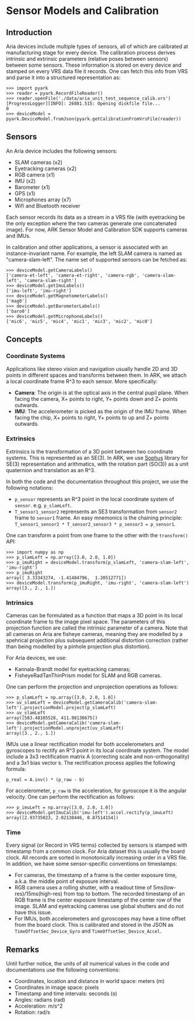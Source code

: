 # Sensor Models and Calibration

## Introduction
Aria devices include multiple types of sensors, all of which are calibrated at manufacturing
stage for every device. The calibration process derives intrinsic and extrinsic parameters
(relative poses between sensors) between some sensors. These information
is stored on every device and stamped on every VRS data file it records. One can fetch this
info from VRS and parse it into a structured representation as:
```
>>> import pyark
>>> reader = pyark.RecordFileReader()
>>> reader.openFile('./data/aria_unit_test_sequence_calib.vrs')
[ProgressLogger][INFO]: 26881.515: Opening diskfile file...
0
>>> deviceModel = pyark.DeviceModel.fromJson(pyark.getCalibrationFromVrsFile(reader))
```

## Sensors
An Aria device includes the following sensors:
* SLAM cameras (x2)
* Eyetracking cameras (x2)
* RGB camera (x1)
* IMU (x2)
* Barometer (x1)
* GPS (x1)
* Microphones array (x7)
* Wifi and Bluetooth receiver

Each sensor records its data as a stream in a VRS file (with eyetracking be the only exception
where the two cameras generate one concatenated image). For now, ARK Sensor Model and Calibration
SDK supports cameras and IMUs.

In calibration and other applications, a sensor is associated with an instance-invariant name.
For example, the left SLAM camera is named as "camera-slam-left". The name set of supported sensors
can be fetched as:
```
>>> deviceModel.getCameraLabels()
['camera-et-left', 'camera-et-right', 'camera-rgb', 'camera-slam-left', 'camera-slam-right']
>>> deviceModel.getImuLabels()
['imu-left', 'imu-right']
>>> deviceModel.getMagnetometerLabels()
['mag0']
>>> deviceModel.getBarometerLabels()
['baro0']
>>> deviceModel.getMicrophoneLabels()
['mic6', 'mic5', 'mic4', 'mic1', 'mic3', 'mic2', 'mic0']
```

## Concepts

### Coordinate Systems

Applications like stereo vision and navigation usually handle 2D and 3D points in different
spaces and transforms between them. In ARK, we attach a local coordinate frame R^3 to each sensor.
More specifically:

* **Camera**: The origin is at the optical axis in the central pupil plane. When facing the camera,
  X+ points to right, Y+ points down and Z+ points outwards.
* **IMU**: The accelerometer is picked as the origin of the IMU frame. When facing the chip, X+
  points to right, Y+ points to up and Z+ points outwards.

### Extrinsics

Extrinsics is the transformation of a 3D point between two coordinate systems. This is represented
as an SE(3). In ARK, we use [Sophus](https://github.com/strasdat/Sophus) library for SE(3)
representation and arithmatics, with the rotation part (SO(3)) as a unit quaternion and translation
as an R^3.

In both the code and the documentation throughout this project, we use the following notations:
* `p_sensor` represents an R^3 point in the local coordinate system of `sensor`. e.g. `p_slamLeft`.
* `T_sensor1_sensor2` reprensents an SE3 transformation from `sensor2` frame to `sensor1` frame.
An easy mnemonics is the chaining principle:
`T_sensor1_sensor2 * T_sensor2_sensor3 * p_sensor3 = p_sensor1`.

One can transform a point from one frame to the other with the `transform()` API:
```
>>> import numpy as np
>>> p_slamLeft = np.array([3.0, 2.0, 1.0])
>>> p_imuRight = deviceModel.transform(p_slamLeft, 'camera-slam-left', 'imu-right')
>>> p_imuRight
array([ 3.33343274, -1.41484796,  1.20512771])
>>> deviceModel.transform(p_imuRight, 'imu-right', 'camera-slam-left')
array([3., 2., 1.])
```

### Intrinsics

Cameras can be formulated as a function that maps a 3D point in its local coordinate frame to
the image pixel space. The parameters of this projection function are called the intrinsic parameter
of a camera. Note that all cameras on Aria are fisheye cameras, meaning they are modelled by
a spehrical projection plus subsequent additional distortion correction (rather than being modelled
by a pinhole projection plus distortion).

For Aria devices, we use:

* Kannala-Brandt model for eyetracking cameras;
* FisheyeRadTanThinPrism model for SLAM and RGB cameras.

One can perform the projection and unprojection operations as follows:

```
>>> p_slamLeft = np.array([3.0, 2.0, 1.0])
>>> uv_slamLeft = deviceModel.getCameraCalib('camera-slam-left').projectionModel.project(p_slamLeft)
>>> uv_slamLeft
array([583.48105528, 411.98136675])
>>> deviceModel.getCameraCalib('camera-slam-left').projectionModel.unproject(uv_slamLeft)
array([3., 2., 1.])
```

IMUs use a linear rectification model for both accelerometers and gyroscopes to rectify
an R^3 point in its local coordinate system. The model include a 3x3 rectification matrix A
(correcting scale and non-orthogonality) and a 3x1 bias vector `b`. The rectification process
applies the following formula:
```
p_real = A.inv() * (p_raw - b)
```
For accelerometer, `p_raw` is the acceleration, for gyroscope it is the angular velocity.
One can perform the rectification as follows:

```
>>> p_imuLeft = np.array([3.0, 2.0, 1.0])
>>> deviceModel.getImuCalib('imu-left').accel.rectify(p_imuLeft)
array([2.93735023, 2.02130446, 0.87514154])
```

### Time
Every signal (or Record in VRS terms) collected by sensors is stamped with timestamp from a common
clock. For Aria dataset this is usually the board clock. All records are sorted in monotonically
increasing order in a VRS file. In addition, we have some sensor-specific conventions on timestamps:

* For cameras, the timestamp of a frame is the center exposure time, a.k.a. the middle point of
  exposure interval.
* RGB camera uses a rolling shutter, with a readout time of 5ms(low-res)/15ms(high-res) from top to
  bottom. The recorded timestamp of an RGB frame is the center exposure timestamp of the center row
  of the image. SLAM and eyetracking cameras use global shutters and do not have this issue.
* For IMUs, both accelerometers and gyroscopes may have a time offset from the board clock. This is
  calibrated and stored in the JSON as `TimeOffsetSec_Device_Gyro` and `TimeOffsetSec_Device_Accel`.

## Remarks
Until further notice, the units of all numerical values in the code and documentations use
the following conventions:

* Coordinates, location and distance in world space: meters (m)
* Coordinates in image space: pixels
* Timestamp and time intervals: seconds (s)
* Angles: radians (rad)
* Acceleration: m/s^2
* Rotation: rad/s

